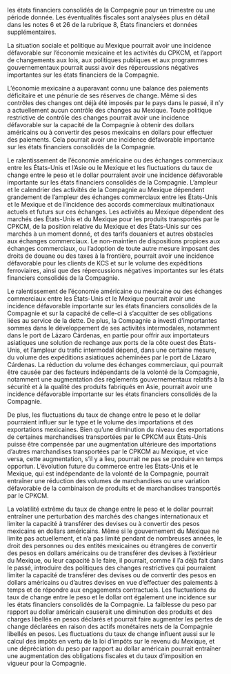 les états financiers consolidés de la Compagnie pour un trimestre ou une période donnée. Les éventualités fiscales sont analysées plus en détail dans les notes 6 et 26 de la rubrique 8, États financiers et données supplémentaires.

La situation sociale et politique au Mexique pourrait avoir une incidence défavorable sur l’économie mexicaine et les activités du CPKCM, et l’apport de changements aux lois, aux politiques publiques et aux programmes gouvernementaux pourrait aussi avoir des répercussions négatives importantes sur les états financiers de la Compagnie.

L’économie mexicaine a auparavant connu une balance des paiements déficitaire et une pénurie de ses réserves de change. Même si des contrôles des changes ont déjà été imposés par le pays dans le passé, il n’y a actuellement aucun contrôle des changes au Mexique. Toute politique restrictive de contrôle des changes pourrait avoir une incidence défavorable sur la capacité de la Compagnie à obtenir des dollars américains ou à convertir des pesos mexicains en dollars pour effectuer des paiements. Cela pourrait avoir une incidence défavorable importante sur les états financiers consolidés de la Compagnie.

Le ralentissement de l’économie américaine ou des échanges commerciaux entre les États-Unis et l’Asie ou le Mexique et les fluctuations du taux de change entre le peso et le dollar pourraient avoir une incidence défavorable importante sur les états financiers consolidés de la Compagnie. L’ampleur et le calendrier des activités de la Compagnie au Mexique dépendent grandement de l’ampleur des échanges commerciaux entre les États-Unis et le Mexique et de l’incidence des accords commerciaux multinationaux actuels et futurs sur ces échanges. Les activités au Mexique dépendent des marchés des États-Unis et du Mexique pour les produits transportés par le CPKCM, de la position relative du Mexique et des États-Unis sur ces marchés à un moment donné, et des tarifs douaniers et autres obstacles aux échanges commerciaux. Le non-maintien de dispositions propices aux échanges commerciaux, ou l’adoption de toute autre mesure imposant des droits de douane ou des taxes à la frontière, pourrait avoir une incidence défavorable pour les clients de KCS et sur le volume des expéditions ferroviaires, ainsi que des répercussions négatives importantes sur les états financiers consolidés de la Compagnie.

Le ralentissement de l’économie américaine ou mexicaine ou des échanges commerciaux entre les États-Unis et le Mexique pourrait avoir une incidence défavorable importante sur les états financiers consolidés de la Compagnie et sur la capacité de celle-ci à s’acquitter de ses obligations liées au service de la dette. De plus, la Compagnie a investi d’importantes sommes dans le développement de ses activités intermodales, notamment dans le port de Lázaro Cárdenas, en partie pour offrir aux importateurs asiatiques une solution de rechange aux ports de la côte ouest des États-Unis, et l’ampleur du trafic intermodal dépend, dans une certaine mesure, du volume des expéditions asiatiques acheminées par le port de Lázaro Cárdenas. La réduction du volume des échanges commerciaux, qui pourrait être causée par des facteurs indépendants de la volonté de la Compagnie, notamment une augmentation des règlements gouvernementaux relatifs à la sécurité et à la qualité des produits fabriqués en Asie, pourrait avoir une incidence défavorable importante sur les états financiers consolidés de la Compagnie.

De plus, les fluctuations du taux de change entre le peso et le dollar pourraient influer sur le type et le volume des importations et des exportations mexicaines. Bien qu’une diminution du niveau des exportations de certaines marchandises transportées par le CPKCM aux États-Unis puisse être compensée par une augmentation ultérieure des importations d’autres marchandises transportées par le CPKCM au Mexique, et vice versa, cette augmentation, s’il y a lieu, pourrait ne pas se produire en temps opportun. L’évolution future du commerce entre les États-Unis et le Mexique, qui est indépendante de la volonté de la Compagnie, pourrait entraîner une réduction des volumes de marchandises ou une variation défavorable de la combinaison de produits et de marchandises transportés par le CPKCM.

La volatilité extrême du taux de change entre le peso et le dollar pourrait entraîner une perturbation des marchés des changes internationaux et limiter la capacité à transférer des devises ou à convertir des pesos mexicains en dollars américains. Même si le gouvernement du Mexique ne limite pas actuellement, et n’a pas limité pendant de nombreuses années, le droit des personnes ou des entités mexicaines ou étrangères de convertir des pesos en dollars américains ou de transférer des devises à l’extérieur du Mexique, ou leur capacité à le faire, il pourrait, comme il l’a déjà fait dans le passé, introduire des politiques des changes restrictives qui pourraient limiter la capacité de transférer des devises ou de convertir des pesos en dollars américains ou d’autres devises en vue d’effectuer des paiements à temps et de répondre aux engagements contractuels. Les fluctuations du taux de change entre le peso et le dollar ont également une incidence sur les états financiers consolidés de la Compagnie. La faiblesse du peso par rapport au dollar américain causerait une diminution des produits et des charges libellés en pesos déclarés et pourrait faire augmenter les pertes de change déclarées en raison des actifs monétaires nets de la Compagnie libellés en pesos. Les fluctuations du taux de change influent aussi sur le calcul des impôts en vertu de la loi d’impôts sur le revenu du Mexique, et une dépréciation du peso par rapport au dollar américain pourrait entraîner une augmentation des obligations fiscales et du taux d’imposition en vigueur pour la Compagnie.